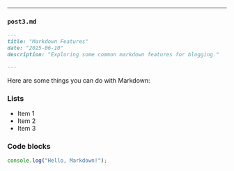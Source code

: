 
---

### `post3.md`

```md
---
title: "Markdown Features"
date: "2025-06-10"
description: "Exploring some common markdown features for blogging."

---
```

Here are some things you can do with Markdown:

### Lists

- Item 1
- Item 2
- Item 3

### Code blocks

```js
console.log("Hello, Markdown!");
```
